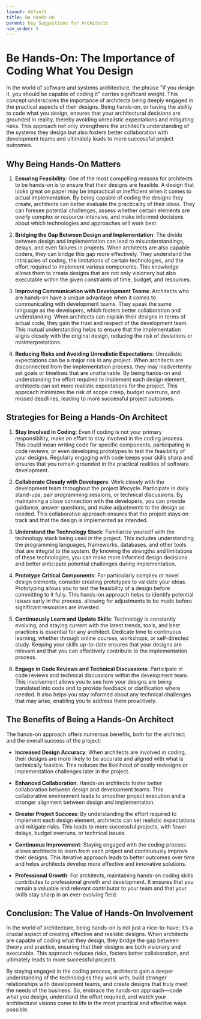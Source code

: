 ```yaml
---
layout: default
title: Be Hands-On
parent: Key Suggestions for Architects
nav_order: 5
---
```

# Be Hands-On: The Importance of Coding What You Design

In the world of software and systems architecture, the phrase "if you design it, you should be capable of coding it" carries significant weight. This concept underscores the importance of architects being deeply engaged in the practical aspects of their designs. Being hands-on, or having the ability to code what you design, ensures that your architectural decisions are grounded in reality, thereby avoiding unrealistic expectations and mitigating risks. This approach not only strengthens the architect’s understanding of the systems they design but also fosters better collaboration with development teams and ultimately leads to more successful project outcomes.

## Why Being Hands-On Matters

1. **Ensuring Feasibility**:
   One of the most compelling reasons for architects to be hands-on is to ensure that their designs are feasible. A design that looks great on paper may be impractical or inefficient when it comes to actual implementation. By being capable of coding the designs they create, architects can better evaluate the practicality of their ideas. They can foresee potential challenges, assess whether certain elements are overly complex or resource-intensive, and make informed decisions about which technologies and approaches will work best.

2. **Bridging the Gap Between Design and Implementation**:
   The divide between design and implementation can lead to misunderstandings, delays, and even failures in projects. When architects are also capable coders, they can bridge this gap more effectively. They understand the intricacies of coding, the limitations of certain technologies, and the effort required to implement various components. This knowledge allows them to create designs that are not only visionary but also executable within the given constraints of time, budget, and resources.

3. **Improving Communication with Development Teams**:
   Architects who are hands-on have a unique advantage when it comes to communicating with development teams. They speak the same language as the developers, which fosters better collaboration and understanding. When architects can explain their designs in terms of actual code, they gain the trust and respect of the development team. This mutual understanding helps to ensure that the implementation aligns closely with the original design, reducing the risk of deviations or misinterpretations.

4. **Reducing Risks and Avoiding Unrealistic Expectations**:
   Unrealistic expectations can be a major risk in any project. When architects are disconnected from the implementation process, they may inadvertently set goals or timelines that are unattainable. By being hands-on and understanding the effort required to implement each design element, architects can set more realistic expectations for the project. This approach minimizes the risk of scope creep, budget overruns, and missed deadlines, leading to more successful project outcomes.

## Strategies for Being a Hands-On Architect

1. **Stay Involved in Coding**:
   Even if coding is not your primary responsibility, make an effort to stay involved in the coding process. This could mean writing code for specific components, participating in code reviews, or even developing prototypes to test the feasibility of your designs. Regularly engaging with code keeps your skills sharp and ensures that you remain grounded in the practical realities of software development.

2. **Collaborate Closely with Developers**:
   Work closely with the development team throughout the project lifecycle. Participate in daily stand-ups, pair programming sessions, or technical discussions. By maintaining a close connection with the developers, you can provide guidance, answer questions, and make adjustments to the design as needed. This collaborative approach ensures that the project stays on track and that the design is implemented as intended.

3. **Understand the Technology Stack**:
   Familiarize yourself with the technology stack being used in the project. This includes understanding the programming languages, frameworks, databases, and other tools that are integral to the system. By knowing the strengths and limitations of these technologies, you can make more informed design decisions and better anticipate potential challenges during implementation.

4. **Prototype Critical Components**:
   For particularly complex or novel design elements, consider creating prototypes to validate your ideas. Prototyping allows you to test the feasibility of a design before committing to it fully. This hands-on approach helps to identify potential issues early in the process, allowing for adjustments to be made before significant resources are invested.

5. **Continuously Learn and Update Skills**:
   Technology is constantly evolving, and staying current with the latest trends, tools, and best practices is essential for any architect. Dedicate time to continuous learning, whether through online courses, workshops, or self-directed study. Keeping your skills up-to-date ensures that your designs are relevant and that you can effectively contribute to the implementation process.

6. **Engage in Code Reviews and Technical Discussions**:
   Participate in code reviews and technical discussions within the development team. This involvement allows you to see how your designs are being translated into code and to provide feedback or clarification where needed. It also helps you stay informed about any technical challenges that may arise, enabling you to address them proactively.

## The Benefits of Being a Hands-On Architect

The hands-on approach offers numerous benefits, both for the architect and the overall success of the project:

- **Increased Design Accuracy**: When architects are involved in coding, their designs are more likely to be accurate and aligned with what is technically feasible. This reduces the likelihood of costly redesigns or implementation challenges later in the project.

- **Enhanced Collaboration**: Hands-on architects foster better collaboration between design and development teams. This collaborative environment leads to smoother project execution and a stronger alignment between design and implementation.

- **Greater Project Success**: By understanding the effort required to implement each design element, architects can set realistic expectations and mitigate risks. This leads to more successful projects, with fewer delays, budget overruns, or technical issues.

- **Continuous Improvement**: Staying engaged with the coding process allows architects to learn from each project and continuously improve their designs. This iterative approach leads to better outcomes over time and helps architects develop more effective and innovative solutions.

- **Professional Growth**: For architects, maintaining hands-on coding skills contributes to professional growth and development. It ensures that you remain a valuable and relevant contributor to your team and that your skills stay sharp in an ever-evolving field.

## Conclusion: The Value of Hands-On Involvement

In the world of architecture, being hands-on is not just a nice-to-have; it’s a crucial aspect of creating effective and realistic designs. When architects are capable of coding what they design, they bridge the gap between theory and practice, ensuring that their designs are both visionary and executable. This approach reduces risks, fosters better collaboration, and ultimately leads to more successful projects.

By staying engaged in the coding process, architects gain a deeper understanding of the technologies they work with, build stronger relationships with development teams, and create designs that truly meet the needs of the business. So, embrace the hands-on approach—code what you design, understand the effort required, and watch your architectural visions come to life in the most practical and effective ways possible.